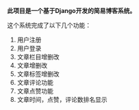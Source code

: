 **此项目是一个基于Django开发的简易博客系统。**

这个系统完成了以下几个功能：
1. 用户注册
2. 用户登录
3. 文章栏目增删改
4. 文章增删改
5. 文章标签增删改
6. 文章评论功能
7. 文章点赞功能
8. 文章时间，点赞，评论数排名显示